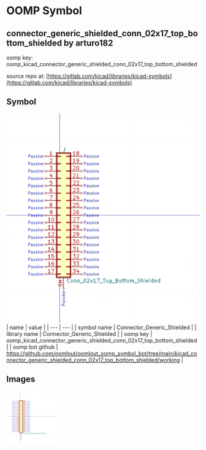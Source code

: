# OOMP Symbol  
## connector_generic_shielded_conn_02x17_top_bottom_shielded  by arturo182  
  
oomp key: oomp_kicad_connector_generic_shielded_conn_02x17_top_bottom_shielded  
  
source repo at: [https://gitlab.com/kicad/libraries/kicad-symbols](https://gitlab.com/kicad/libraries/kicad-symbols)  
## Symbol  
  
[![working.png](working_600.png)](working.png)  
| name | value | 
| --- | --- | 
| symbol name | Connector_Generic_Shielded | 
| library name | Connector_Generic_Shielded | 
| oomp key | oomp_kicad_connector_generic_shielded_conn_02x17_top_bottom_shielded | 
| oomp bot github | https://github.com/oomlout/oomlout_oomp_symbol_bot/tree/main/kicad_connector_generic_shielded_conn_02x17_top_bottom_shielded/working | 
## Images  
  
[![working.png](working_140.png)](working.png)  
